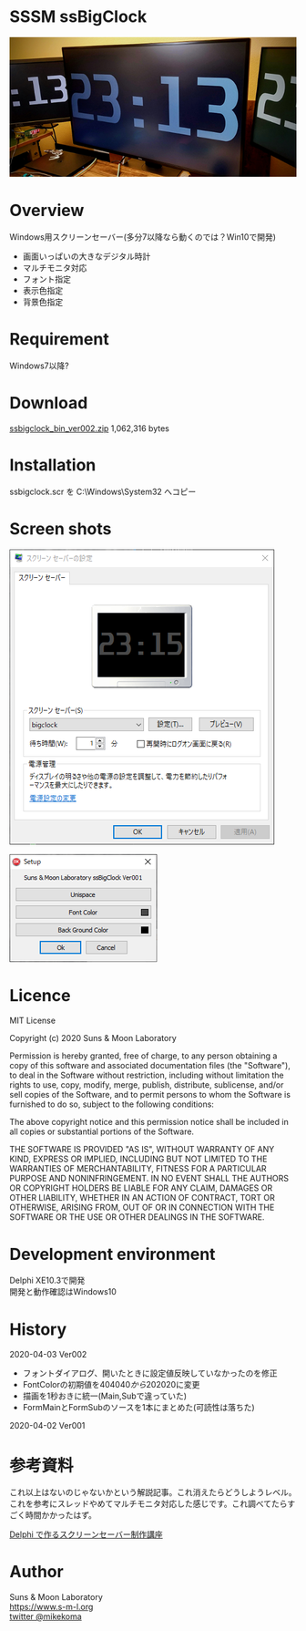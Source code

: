 # SSSM ssBigClock
![Desktop](https://raw.githubusercontent.com/mikekoma/ssBigClock/master/readme/desktop.png)

# Overview
Windows用スクリーンセーバー(多分7以降なら動くのでは？Win10で開発)
- 画面いっぱいの大きなデジタル時計
- マルチモニタ対応
- フォント指定
- 表示色指定
- 背景色指定

# Requirement
Windows7以降?

# Download
[ssbigclock_bin_ver002.zip](https://www.s-m-l.org/ssbigclock/ssbigclock_bin_ver002.zip) 1,062,316 bytes

# Installation
ssbigclock.scr を C:\Windows\System32 へコピー

# Screen shots
![Settings](https://raw.githubusercontent.com/mikekoma/ssBigClock/master/readme/setting.png)

![Dialog](https://raw.githubusercontent.com/mikekoma/ssBigClock/master/readme/setup.png)

# Licence
MIT License

Copyright (c) 2020 Suns & Moon Laboratory

Permission is hereby granted, free of charge, to any person obtaining a copy
of this software and associated documentation files (the "Software"), to deal
in the Software without restriction, including without limitation the rights
to use, copy, modify, merge, publish, distribute, sublicense, and/or sell
copies of the Software, and to permit persons to whom the Software is
furnished to do so, subject to the following conditions:

The above copyright notice and this permission notice shall be included in all
copies or substantial portions of the Software.

THE SOFTWARE IS PROVIDED "AS IS", WITHOUT WARRANTY OF ANY KIND, EXPRESS OR
IMPLIED, INCLUDING BUT NOT LIMITED TO THE WARRANTIES OF MERCHANTABILITY,
FITNESS FOR A PARTICULAR PURPOSE AND NONINFRINGEMENT. IN NO EVENT SHALL THE
AUTHORS OR COPYRIGHT HOLDERS BE LIABLE FOR ANY CLAIM, DAMAGES OR OTHER
LIABILITY, WHETHER IN AN ACTION OF CONTRACT, TORT OR OTHERWISE, ARISING FROM,
OUT OF OR IN CONNECTION WITH THE SOFTWARE OR THE USE OR OTHER DEALINGS IN THE
SOFTWARE.

# Development environment
Delphi XE10.3で開発  
開発と動作確認はWindows10

# History
2020-04-03 Ver002
- フォントダイアログ、開いたときに設定値反映していなかったのを修正
- FontColorの初期値を$404040から$202020に変更
- 描画を1秒おきに統一(Main,Subで違っていた)
- FormMainとFormSubのソースを1本にまとめた(可読性は落ちた)

2020-04-02 Ver001

# 参考資料
これ以上はないのじゃないかという解説記事。これ消えたらどうしようレベル。
これを参考にスレッドやめてマルチモニタ対応した感じです。これ調べてたらすごく時間かかったはず。

[Delphi で作るスクリーンセーバー制作講座](http://www009.upp.so-net.ne.jp/rando/how2ss/index.html)

# Author
Suns & Moon Laboratory  
https://www.s-m-l.org  
[twitter @mikekoma](https://twitter.com/mikekoma)
